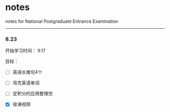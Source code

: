 # notes
notes for National Postgraduate Entrance Examination

------

### 8.23

开始学习时间： 9.17

目标：



- [ ] 英语长难句4个
- [ ] 背完英语单词
- [ ] 定积分的应用整理完
- [x] 徐涛视频


